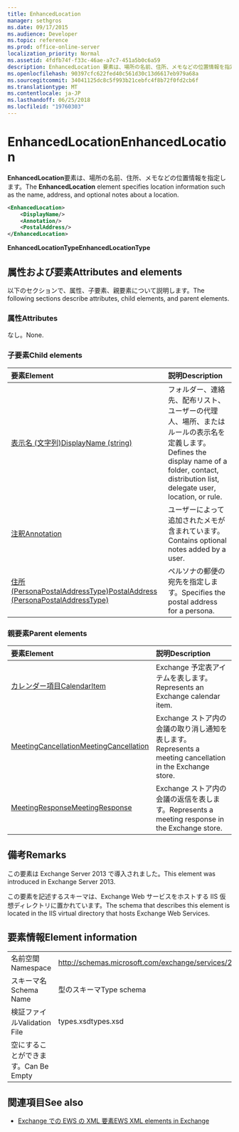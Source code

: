 ```yaml
---
title: EnhancedLocation
manager: sethgros
ms.date: 09/17/2015
ms.audience: Developer
ms.topic: reference
ms.prod: office-online-server
localization_priority: Normal
ms.assetid: 4fdfb74f-f33c-46ae-a7c7-451a5b0c6a59
description: EnhancedLocation 要素は、場所の名前、住所、メモなどの位置情報を指定します。
ms.openlocfilehash: 90397cfc622fed40c561d30c13d6617eb979a68a
ms.sourcegitcommit: 34041125dc8c5f993b21cebfc4f8b72f0fd2cb6f
ms.translationtype: MT
ms.contentlocale: ja-JP
ms.lasthandoff: 06/25/2018
ms.locfileid: "19760303"
---
```

# <a name="enhancedlocation"></a><span data-ttu-id="b13a2-103">EnhancedLocation</span><span class="sxs-lookup"><span data-stu-id="b13a2-103">EnhancedLocation</span></span>

<span data-ttu-id="b13a2-104">**EnhancedLocation**要素は、場所の名前、住所、メモなどの位置情報を指定します。</span><span class="sxs-lookup"><span data-stu-id="b13a2-104">The **EnhancedLocation** element specifies location information such as the name, address, and optional notes about a location.</span></span> 
  
```XML
<EnhancedLocation>
    <DisplayName/>
    <Annotation/>
    <PostalAddress/>
</EnhancedLocation>
```

 <span data-ttu-id="b13a2-105">**EnhancedLocationType**</span><span class="sxs-lookup"><span data-stu-id="b13a2-105">**EnhancedLocationType**</span></span>
## <a name="attributes-and-elements"></a><span data-ttu-id="b13a2-106">属性および要素</span><span class="sxs-lookup"><span data-stu-id="b13a2-106">Attributes and elements</span></span>

<span data-ttu-id="b13a2-107">以下のセクションで、属性、子要素、親要素について説明します。</span><span class="sxs-lookup"><span data-stu-id="b13a2-107">The following sections describe attributes, child elements, and parent elements.</span></span>
  
### <a name="attributes"></a><span data-ttu-id="b13a2-108">属性</span><span class="sxs-lookup"><span data-stu-id="b13a2-108">Attributes</span></span>

<span data-ttu-id="b13a2-109">なし。</span><span class="sxs-lookup"><span data-stu-id="b13a2-109">None.</span></span>
  
### <a name="child-elements"></a><span data-ttu-id="b13a2-110">子要素</span><span class="sxs-lookup"><span data-stu-id="b13a2-110">Child elements</span></span>

|<span data-ttu-id="b13a2-111">**要素**</span><span class="sxs-lookup"><span data-stu-id="b13a2-111">**Element**</span></span>|<span data-ttu-id="b13a2-112">**説明**</span><span class="sxs-lookup"><span data-stu-id="b13a2-112">**Description**</span></span>|
|:-----|:-----|
|[<span data-ttu-id="b13a2-113">表示名 (文字列)</span><span class="sxs-lookup"><span data-stu-id="b13a2-113">DisplayName (string)</span></span>](displayname-string.md) <br/> |<span data-ttu-id="b13a2-114">フォルダー、連絡先、配布リスト、ユーザーの代理人、場所、またはルールの表示名を定義します。</span><span class="sxs-lookup"><span data-stu-id="b13a2-114">Defines the display name of a folder, contact, distribution list, delegate user, location, or rule.</span></span>  <br/> |
|[<span data-ttu-id="b13a2-115">注釈</span><span class="sxs-lookup"><span data-stu-id="b13a2-115">Annotation</span></span>](annotation.md) <br/> |<span data-ttu-id="b13a2-116">ユーザーによって追加されたメモが含まれています。</span><span class="sxs-lookup"><span data-stu-id="b13a2-116">Contains optional notes added by a user.</span></span>  <br/> |
|[<span data-ttu-id="b13a2-117">住所 (PersonaPostalAddressType)</span><span class="sxs-lookup"><span data-stu-id="b13a2-117">PostalAddress (PersonaPostalAddressType)</span></span>](postaladdress-personapostaladdresstype.md) <br/> |<span data-ttu-id="b13a2-118">ペルソナの郵便の宛先を指定します。</span><span class="sxs-lookup"><span data-stu-id="b13a2-118">Specifies the postal address for a persona.</span></span>  <br/> |
   
### <a name="parent-elements"></a><span data-ttu-id="b13a2-119">親要素</span><span class="sxs-lookup"><span data-stu-id="b13a2-119">Parent elements</span></span>

|<span data-ttu-id="b13a2-120">**要素**</span><span class="sxs-lookup"><span data-stu-id="b13a2-120">**Element**</span></span>|<span data-ttu-id="b13a2-121">**説明**</span><span class="sxs-lookup"><span data-stu-id="b13a2-121">**Description**</span></span>|
|:-----|:-----|
|[<span data-ttu-id="b13a2-122">カレンダー項目</span><span class="sxs-lookup"><span data-stu-id="b13a2-122">CalendarItem</span></span>](calendaritem.md) <br/> |<span data-ttu-id="b13a2-123">Exchange 予定表アイテムを表します。</span><span class="sxs-lookup"><span data-stu-id="b13a2-123">Represents an Exchange calendar item.</span></span>  <br/> |
|[<span data-ttu-id="b13a2-124">MeetingCancellation</span><span class="sxs-lookup"><span data-stu-id="b13a2-124">MeetingCancellation</span></span>](meetingcancellation.md) <br/> |<span data-ttu-id="b13a2-125">Exchange ストア内の会議の取り消し通知を表します。</span><span class="sxs-lookup"><span data-stu-id="b13a2-125">Represents a meeting cancellation in the Exchange store.</span></span>  <br/> |
|[<span data-ttu-id="b13a2-126">MeetingResponse</span><span class="sxs-lookup"><span data-stu-id="b13a2-126">MeetingResponse</span></span>](meetingresponse.md) <br/> |<span data-ttu-id="b13a2-127">Exchange ストア内の会議の返信を表します。</span><span class="sxs-lookup"><span data-stu-id="b13a2-127">Represents a meeting response in the Exchange store.</span></span>  <br/> |
   
## <a name="remarks"></a><span data-ttu-id="b13a2-128">備考</span><span class="sxs-lookup"><span data-stu-id="b13a2-128">Remarks</span></span>

<span data-ttu-id="b13a2-129">この要素は Exchange Server 2013 で導入されました。</span><span class="sxs-lookup"><span data-stu-id="b13a2-129">This element was introduced in Exchange Server 2013.</span></span>
  
<span data-ttu-id="b13a2-130">この要素を記述するスキーマは、Exchange Web サービスをホストする IIS 仮想ディレクトリに置かれています。</span><span class="sxs-lookup"><span data-stu-id="b13a2-130">The schema that describes this element is located in the IIS virtual directory that hosts Exchange Web Services.</span></span>
  
## <a name="element-information"></a><span data-ttu-id="b13a2-131">要素情報</span><span class="sxs-lookup"><span data-stu-id="b13a2-131">Element information</span></span>

|||
|:-----|:-----|
|<span data-ttu-id="b13a2-132">名前空間</span><span class="sxs-lookup"><span data-stu-id="b13a2-132">Namespace</span></span>  <br/> |http://schemas.microsoft.com/exchange/services/2006/types  <br/> |
|<span data-ttu-id="b13a2-133">スキーマ名</span><span class="sxs-lookup"><span data-stu-id="b13a2-133">Schema Name</span></span>  <br/> |<span data-ttu-id="b13a2-134">型のスキーマ</span><span class="sxs-lookup"><span data-stu-id="b13a2-134">Type schema</span></span>  <br/> |
|<span data-ttu-id="b13a2-135">検証ファイル</span><span class="sxs-lookup"><span data-stu-id="b13a2-135">Validation File</span></span>  <br/> |<span data-ttu-id="b13a2-136">types.xsd</span><span class="sxs-lookup"><span data-stu-id="b13a2-136">types.xsd</span></span>  <br/> |
|<span data-ttu-id="b13a2-137">空にすることができます。</span><span class="sxs-lookup"><span data-stu-id="b13a2-137">Can Be Empty</span></span>  <br/> ||
   
## <a name="see-also"></a><span data-ttu-id="b13a2-138">関連項目</span><span class="sxs-lookup"><span data-stu-id="b13a2-138">See also</span></span>



- [<span data-ttu-id="b13a2-139">Exchange での EWS の XML 要素</span><span class="sxs-lookup"><span data-stu-id="b13a2-139">EWS XML elements in Exchange</span></span>](ews-xml-elements-in-exchange.md)

